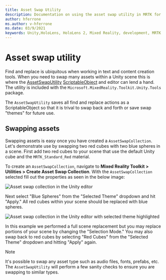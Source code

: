 ```yaml
---
title: Asset Swap Utility
description: Documentation on using the asset swap utility in MRTK for Unity.
author: hferrone
ms.author: v-hferrone
ms.date: 03/9/2021
keywords: Unity,HoloLens, HoloLens 2, Mixed Reality, development, MRTK
---
```


# Asset swap utility

Find and replace is ubiquitous when working in text and content creation tools. When you need to swap many assets within a Unity scene this is where the [AssetSwapUtility](xref:Microsoft.MixedReality.Toolkit.Utilities.Editor.AssetSwapUtility) [ScriptableObject](https://docs.unity3d.com/Manual/class-ScriptableObject.html) and editor can lend a hand. The utility is included with the `Microsoft.MixedReality.Toolkit.Unity.Tools` package.

The `AssetSwapUtility` saves all find and replace actions as a ScriptableObject so that it is trival to swap back and forth or save swap "themes" for future use.

## Swapping assets

Swapping assets is easy once you have created a `AssetSwapCollection`. Let's demonstrate use by swapping two red cubes with two blue spheres in a scene. First add two red cubes to your scene that use the default Unity cube and the `MRTK_Standard_Red` material.

To create an `AssetSwapCollection`, navigate to **Mixed Reality Toolkit > Utilities > Create Asset Swap Collection**. With the `AssetSwapCollection` selected fill out the properties as seen in the below image:

![Asset swap collection in the Unity editor](images/asset-swap-img-01.png)

Next select "Blue Spheres" from the "Selected Theme" dropdown and hit "Apply." All red cubes within your scene should be replaced with blue spheres.

![Asset swap collection in the Unity editor with selected theme highlighted](images/asset-swap-img-02.png)

In this example we performed a full scene replacement but you may replace portions of your scene by changing the "Selection Mode." You may also swap back to red cubes by selecting "Red Cubes" from the "Selected Theme" dropdown and hitting "Apply" again.

> [!NOTE]
> It's possible to swap any asset type such as audio files, fonts, prefabs, etc. The `AssetSwapUtility` will perform a few sanity checks to ensure you are swapping to similar types.